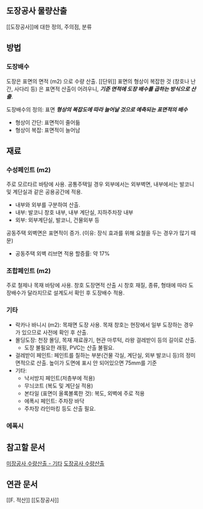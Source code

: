 ## 도장공사 물량산출

[[도장공사]]에 대한 정의, 주의점, 분류

## 방법
### 도장배수
도장은 표면의 면적 (m2) 으로 수량 산출. [[단위]]
표면의 형상이 복잡한 것 (창호나 난간, 사다리 등) 은 표면적 산출이 어려우니, ***기준 면적에 도장 배수를 곱하는 방식으로 산출***.

도장배수의 정의: 표면 ***형상의 복잡도에 따라 늘어날 것으로 예측되는 표면적의 배수***
   - 형상이 간단: 표면적이 줄어듦
   - 형상이 복잡: 표면적이 늘어남

## 재료
### 수성페인트 (m2)
주로 모르타르 바탕에 사용.
공통주택일 경우 외부에서는 외부벽면, 내부에서는 발코니 및 계단실과 같은 공용공간에 적용.
  - 내부와 외부를 구분하여 산출.
  - 내부: 발코니 창호 내부, 내부 계단실, 지하주차장 내부
  - 외부: 외부계단실, 발코니, 건물외부 등

공동주택 외벽면은 표면적이 증가. (이유: 장식 효과를 위해 요철을 두는 경우가 많기 때문)
  * 공동주택 외벽 리브면 적용 할증률: 약 17%
### 조합페인트 (m2)
주로 철제나 목재 바탕에 사용.
창호 도장면적 산출 시 창호 재질, 종류, 형태에 따라 도장배수가 달라지므로 설계도서 확인 후 도장배수 적용.

### 기타
 - 락카나 바니시 (m2):  목재면 도장 사용. 목재 창호는 현장에서 일부 도장하는 경우가 있으므로 사전에 확인 후 산출.
 - 몰딩도장: 천장 몰딩, 목재 재료끊기, 현관 마루턱, 라왕 걸레받이 등의 길이로 산출.
	 - 도장 불필요한 래핑, PVC는 산출 불필요.
 - 걸레받이 페인트: 페인트를 칠하는 부분(건물 각실, 계단실, 외부 발코니 등)의 정미면적으로 산출. 높이가 도면에 표시 안 되어있으면 75mm를 기준
- 기타:
	- 낙서방지 페인트(저층부에 적용)
	- 무늬코트 (복도 및 계단실 적용)
	- 본타일 (표면이 올록볼록한 것): 복도, 외벽에 주로 적용
	- 에폭시 페인트: 주차장 바닥
	- 주차장 라인마킹 등도 산출 필요.


### 에폭시



## 참고할 문서
[미장공사 수량산출 - 기타](https://next-construction.tistory.com/42)
[도장공사 수량산출](https://next-construction.tistory.com/51)

## 연관 문서
[[F. 적산]]
[[도장공사]]

